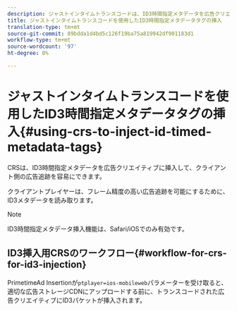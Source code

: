 ```yaml
---
description: ジャストインタイムトランスコードは、ID3時間指定メタデータを広告クリエイティブに挿入して、クライアント側の広告追跡を容易にできます。
title: ジャストインタイムトランスコードを使用したID3時間指定メタデータタグの挿入
translation-type: tm+mt
source-git-commit: 89bdda1d4bd5c126f19ba75a819942df901183d1
workflow-type: tm+mt
source-wordcount: '97'
ht-degree: 0%

---
```



# ジャストインタイムトランスコードを使用したID3時間指定メタデータタグの挿入{#using-crs-to-inject-id-timed-metadata-tags}

CRSは、ID3時間指定メタデータを広告クリエイティブに挿入して、クライアント側の広告追跡を容易にできます。

クライアントプレイヤーは、フレーム精度の高い広告追跡を可能にするために、ID3メタデータを読み取ります。

>[!NOTE]
>
>ID3時間指定メタデータ挿入機能は、Safari/iOSでのみ有効です。

## ID3挿入用CRSのワークフロー{#workflow-for-crs-for-id3-injection}

PrimetimeAd Insertionが`ptplayer=ios-mobileweb`パラメーターを受け取ると、適切な広告ストレージCDNにアップロードする前に、トランスコードされた広告クリエイティブにID3パケットが挿入されます。
